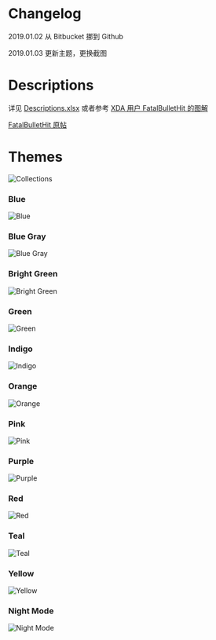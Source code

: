 # Changelog
2019.01.02
从 Bitbucket 挪到 Github

2019.01.03
更新主题，更换截图


# Descriptions
详见 [Descriptions.xlsx](https://raw.githubusercontent.com/YandLiu/MiXPlorerSkins/master/Descriptions.xlsx) 或者参考 [XDA 用户 FatalBulletHit 的图解](https://i.imgur.com/Wmhsm12.jpg)


[FatalBulletHit 原帖](https://forum.xda-developers.com/showpost.php?p=78541319&postcount=733)


# Themes
![Collections](https://raw.githubusercontent.com/YandLiu/MiXPlorerSkins/master/Screenshots/Collectioins.png)


### Blue
![Blue](https://raw.githubusercontent.com/YandLiu/MiXPlorerSkins/master/Screenshots/Blue.png)


### Blue Gray
![Blue Gray](https://raw.githubusercontent.com/YandLiu/MiXPlorerSkins/master/Screenshots/Blue%20Gray.png)


### Bright Green
![Bright Green](https://raw.githubusercontent.com/YandLiu/MiXPlorerSkins/master/Screenshots/Bright%20Green.png)


### Green
![Green](https://raw.githubusercontent.com/YandLiu/MiXPlorerSkins/master/Screenshots/Green.png)


### Indigo
![Indigo](https://raw.githubusercontent.com/YandLiu/MiXPlorerSkins/master/Screenshots/Indigo.png)


### Orange
![Orange](https://raw.githubusercontent.com/YandLiu/MiXPlorerSkins/master/Screenshots/Orange.png)


### Pink
![Pink](https://raw.githubusercontent.com/YandLiu/MiXPlorerSkins/master/Screenshots/Pink.png)


### Purple
![Purple](https://raw.githubusercontent.com/YandLiu/MiXPlorerSkins/master/Screenshots/Purple.png)


### Red
![Red](https://raw.githubusercontent.com/YandLiu/MiXPlorerSkins/master/Screenshots/Red.png)


### Teal
![Teal](https://raw.githubusercontent.com/YandLiu/MiXPlorerSkins/master/Screenshots/Teal.png)


### Yellow
![Yellow](https://raw.githubusercontent.com/YandLiu/MiXPlorerSkins/master/Screenshots/Yellow.png)


### Night Mode
![Night Mode](https://raw.githubusercontent.com/YandLiu/MiXPlorerSkins/master/Screenshots/Night%20Mode.png)
